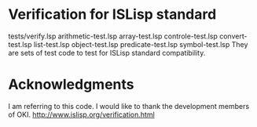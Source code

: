 # Verification for ISLisp standard
tests/verify.lsp 
arithmetic-test.lsp
array-test.lsp
controle-test.lsp
convert-test.lsp
list-test.lsp
object-test.lsp
predicate-test.lsp
symbol-test.lsp
They are sets of test code to test for ISLisp standard compatibility.


# Acknowledgments
I am referring to this code. I would like to thank the development members of OKI. 
http://www.islisp.org/verification.html

